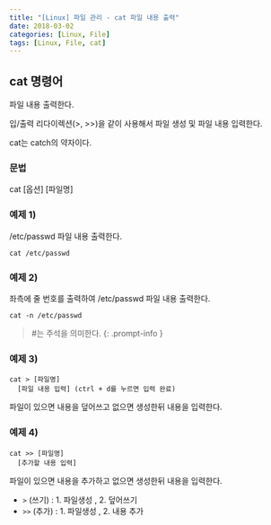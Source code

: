 ```yaml
---
title: "[Linux] 파일 관리 - cat 파일 내용 출력"
date: 2018-03-02
categories: [Linux, File]
tags: [Linux, File, cat]
---
```


## cat 명령어
파일 내용 출력한다.

입/출력 리다이렉션(>, >>)을 같이 사용해서 파일 생성 및 파일 내용 입력한다.

cat는 catch의 약자이다.

### 문법
cat [옵션] [파일명]

### 예제 1)
/etc/passwd 파일 내용 출력한다.
```
cat /etc/passwd
```

### 예제 2)
좌측에 줄 번호를 출력하여 /etc/passwd 파일 내용 출력한다.
```
cat -n /etc/passwd
```

> #는 주석을 의미한다.
{: .prompt-info }

### 예제 3)
```
cat > [파일명]
  [파일 내용 입력] (ctrl + d를 누르면 입력 완료)
```

파일이 있으면 내용을 덮어쓰고 없으면 생성한뒤 내용을 입력한다.

### 예제 4)
```
cat >> [파일명]
  [추가할 내용 입력]
```

파일이 있으면 내용을 추가하고 없으면 생성한뒤 내용을 입력한다.

- `>` (쓰기) : 1. 파일생성 , 2. 덮어쓰기
- `>>` (추가) : 1. 파일생성 , 2. 내용 추가
